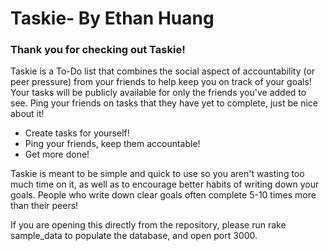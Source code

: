 # Taskie- By Ethan Huang

### Thank you for checking out Taskie!

Taskie is a To-Do list that combines the social aspect of accountability (or peer pressure) from your friends to help keep you on track of your goals! Your tasks will be publicly available for only the friends you've added to see. Ping your friends on tasks that they have yet to complete, just be nice about it!

- Create tasks for yourself!
- Ping your friends, keep them accountable!
- Get more done!

Taskie is meant to be simple and quick to use so you aren't wasting too much time on it, as well as to encourage better habits of writing down your goals. People who write down clear goals often complete 5-10 times more than their peers!

If you are opening this directly from the repository, please run rake sample_data to populate the database, and open port 3000.
